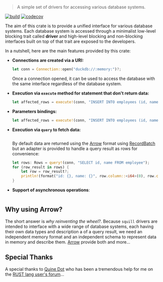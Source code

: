 > A simple set of drivers for accessing various database systems.

[![build](https://img.shields.io/github/actions/workflow/status/squill-app/squill-drivers/build.yml?style=for-the-badge)](https://github.com/squill-app/squill-drivers/actions/workflows/build.yml)
[![codecov](https://img.shields.io/codecov/c/gh/squill-app/squill-drivers/settings/badge.svg?token=MZQU5H90OW&style=for-the-badge&logo=codecov)](https://codecov.io/github/squill-app/squill-drivers)

The aim of this crate is to provide a unified interface for various database systems. Each database system is accessed
through a minimalist low-level blocking trait called **driver** and high-level blocking and non-blocking interfaces
built on top of that trait are exposed to the developers.

In a nutshell, here are the main features provided by this crate:

- **Connections are created via a URI:**

  ```rust
  let conn = Connection::open("duckdb://:memory:")?;
  ```

  Once a connection opened, it can be used to access the database with the same interface regardless of the database
  system.

- **Execution via `execute` method for statement that don't return data:**

  ```rust
  let affected_rows = execute!(conn, "INSERT INTO employees (id, name) VALUES (1, 'McFly')");
  ```

- **Parameters bindings:**

  ```rust
  let affected_rows = execute!(conn, "INSERT INTO employees (id, name) VALUES (?, ?)", 1, "Mc Fly");
  ```

- **Execution via `query` to fetch data:**

  ```rust

  ```

  By default data are returned using the [Arrow](https://arrow.apache.org) format using
  [RecordBatch](https://docs.rs/arrow-array/52.0.0/arrow_array/struct.RecordBatch.html) but an adapter is provided to
  handle a query result as rows for convenience:

  ```rust
  let rows: Rows = query!(conn, "SELECT id, name FROM employee");
  for (row_result in rows) {
      let row = row_result?;
      println!(format("id: {}, name: {}", row.column::<i64>(0), row.column::<String>(1)));
  }
  ```

- **Support of asynchronous operations**:

  ```

  ```

## Why using Arrow?

The short answer is _why reinventing the wheel?_. Because `squill` drivers are intended to interface with a wide range
of database systems, each having their own data types and description a of a query result, we need an independent memory
format and an independent schema to represent data in memory and describe them.
[Arrow](https://arrow.apache.org/docs/python/api/datatypes.html#data-types-and-schemas) provide both and more...

## Special Thanks

A special thanks to [Quine Dot](https://users.rust-lang.org/u/quinedot/summary) who has been a tremendous help for me
on the [RUST lang user's forum](https://users.rust-lang.org)...
